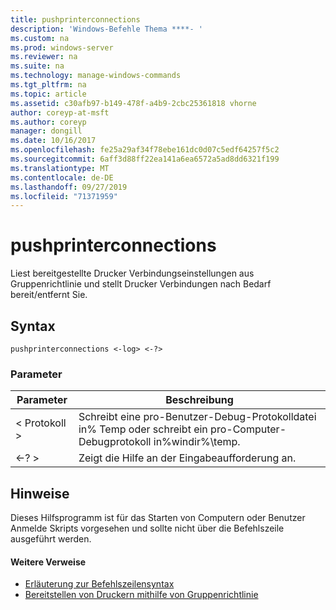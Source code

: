 ```yaml
---
title: pushprinterconnections
description: 'Windows-Befehle Thema ****- '
ms.custom: na
ms.prod: windows-server
ms.reviewer: na
ms.suite: na
ms.technology: manage-windows-commands
ms.tgt_pltfrm: na
ms.topic: article
ms.assetid: c30afb97-b149-478f-a4b9-2cbc25361818 vhorne
author: coreyp-at-msft
ms.author: coreyp
manager: dongill
ms.date: 10/16/2017
ms.openlocfilehash: fe25a29af34f78ebe161dc0d07c5edf64257f5c2
ms.sourcegitcommit: 6aff3d88ff22ea141a6ea6572a5ad8dd6321f199
ms.translationtype: MT
ms.contentlocale: de-DE
ms.lasthandoff: 09/27/2019
ms.locfileid: "71371959"
---
```

# <a name="pushprinterconnections"></a>pushprinterconnections



Liest bereitgestellte Drucker Verbindungseinstellungen aus Gruppenrichtlinie und stellt Drucker Verbindungen nach Bedarf bereit/entfernt Sie.

## <a name="syntax"></a>Syntax

```
pushprinterconnections <-log> <-?>
```

### <a name="parameters"></a>Parameter

|Parameter|Beschreibung|
|---------|-----------|
|< Protokoll >|Schreibt eine pro-Benutzer-Debug-Protokolldatei in% Temp oder schreibt ein pro-Computer-Debugprotokoll in%windir%\temp.|
|<-? >|Zeigt die Hilfe an der Eingabeaufforderung an.|

## <a name="remarks"></a>Hinweise

Dieses Hilfsprogramm ist für das Starten von Computern oder Benutzer Anmelde Skripts vorgesehen und sollte nicht über die Befehlszeile ausgeführt werden.

#### <a name="additional-references"></a>Weitere Verweise

-   [Erläuterung zur Befehlszeilensyntax](command-line-syntax-key.md)
-   [Bereitstellen von Druckern mithilfe von Gruppenrichtlinie](https://go.microsoft.com/fwlink/?LinkId=230627)